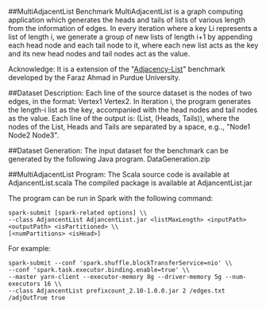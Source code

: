 ##MultiAdjacentList Benchmark 
MultiAdjacentList is a graph computing application which generates the heads and tails of lists of various length from the information of edges. In every iteration where a key Li represents a list of length i, we generate a group of new lists of length i+1 by appending each head node and each tail node to it, where each new list acts as the key and its new head nodes and tail nodes act as the value. 

Acknowledge: It is a extension of the "[Adjacency-List](https://engineering.purdue.edu/~puma/pumabenchmarks.htm)" benchmark developed by the Faraz Ahmad in Purdue University. 

##Dataset Description:
Each line of the source dataset is the nodes of two edges, in the format: Vertex1 Vertex2. 
In Iteration i, the program generates the length-i list as the key, accompanied with the head nodes and tail nodes as the value. Each line of the output is: (List, (Heads, Tails)), where the nodes of the List, Heads and Tails are separated by a space, e.g.., "Node1 Node2 Node3".

##Dataset Generation: 
The input dataset for the benchmark can be generated by the following Java program. DataGeneration.zip

##MultiAdjacentList Program: 
The Scala source code is available at AdjancentList.scala 
The compiled package is available at AdjancentList.jar 

The program can be run in Spark with the following command: 
```
spark-submit [spark-related options] \\
--class AdjancentList AdjancentList.jar <listMaxLength> <inputPath> <outputPath> <isPartitioned> \\
[<numPartitions> <isHead>] 
```

For example:
```
spark-submit --conf 'spark.shuffle.blockTransferService=nio' \\
--conf 'spark.task.executor.binding.enable=true' \\
--master yarn-client --executor-memory 8g --driver-memory 5g --num-executors 16 \\
--class AdjancentList prefixcount_2.10-1.0.0.jar 2 /edges.txt /adjOutTrue true
```
